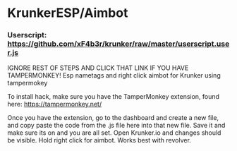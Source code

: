 # KrunkerESP/Aimbot

### Userscript: https://github.com/xF4b3r/krunker/raw/master/userscript.user.js

IGNORE REST OF STEPS AND CLICK THAT LINK IF YOU HAVE TAMPERMONKEY!
Esp nametags and right click aimbot for Krunker using tampermokey

To install hack, make sure you have the TamperMonkey extension, found here: https://tampermonkey.net/

Once you have the extension, go to the dashboard and create a new file, and copy paste the code from the .js file here into that new file. Save it and make sure its on and you are all set. Open Krunker.io and changes should be visible. Hold right click for aimbot. Works best with revolver. 
